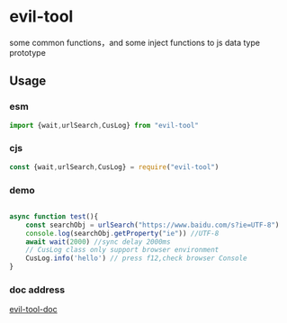 # evil-tool
some common functions，and some inject functions to js data type prototype

## Usage

### esm
```js
import {wait,urlSearch,CusLog} from "evil-tool"
```

### cjs
```js
const {wait,urlSearch,CusLog} = require("evil-tool")
```
 
### demo
```js

async function test(){
    const searchObj = urlSearch("https://www.baidu.com/s?ie=UTF-8")
    console.log(searchObj.getProperty("ie")) //UTF-8
    await wait(2000) //sync delay 2000ms
    // CusLog class only support browser environment
    CusLog.info('hello') // press f12,check browser Console
}
```

### doc address
[evil-tool-doc](https://evil.wmqqxf.top/)
